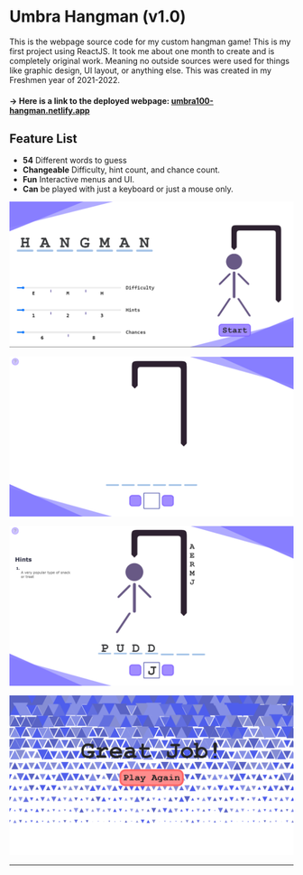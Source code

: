 # Umbra Hangman (v1.0)

This is the webpage source code for my custom hangman game! This is my first project using ReactJS. It took me about one month to create and is completely original work.
Meaning no outside sources were used for things like graphic design, UI layout, or anything else. This was created in my Freshmen year of 2021-2022.

#### -> Here is a link to the deployed webpage:  [umbra100-hangman.netlify.app](https://umbra100-hangman.netlify.app/)

## Feature List
* **54** Different words to guess
* **Changeable** Difficulty, hint count, and chance count.
* **Fun** Interactive menus and UI.
* **Can** be played with just a keyboard or just a mouse only.

![](/images/README/Hangman-Stage-1.png)

![](/images/README/Hangman-Stage-2-Start.png)

![](/images/README/Hangman-Stage-2-Gameplay.png)

![](/images/README/Hangman-Stage-3-Winner.png)
***
